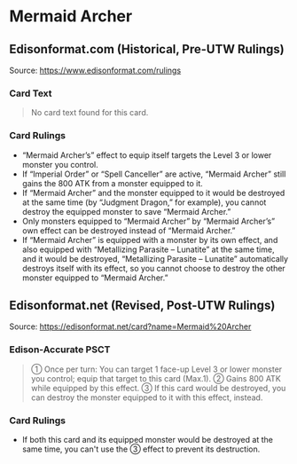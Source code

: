 # Mermaid Archer

## Edisonformat.com (Historical, Pre-UTW Rulings)

Source: https://www.edisonformat.com/rulings

### Card Text

> No card text found for this card.

### Card Rulings

*   “Mermaid Archer’s” effect to equip itself targets the Level 3 or lower monster you control.
*   If “Imperial Order” or “Spell Canceller” are active, “Mermaid Archer” still gains the 800 ATK from a monster equipped to it.
*   If “Mermaid Archer” and the monster equipped to it would be destroyed at the same time (by “Judgment Dragon,” for example), you cannot destroy the equipped monster to save “Mermaid Archer.”
*   Only monsters equipped to “Mermaid Archer” by “Mermaid Archer’s” own effect can be destroyed instead of “Mermaid Archer.”
*   If “Mermaid Archer” is equipped with a monster by its own effect, and also equipped with “Metallizing Parasite – Lunatite” at the same time, and it would be destroyed, “Metallizing Parasite – Lunatite” automatically destroys itself with its effect, so you cannot choose to destroy the other monster equipped to “Mermaid Archer.”

## Edisonformat.net (Revised, Post-UTW Rulings)

Source: https://edisonformat.net/card?name=Mermaid%20Archer

### Edison-Accurate PSCT

> ① Once per turn: You can target 1 face-up Level 3 or lower monster you control; equip that target to this card (Max.1).
> ② Gains 800 ATK while equipped by this effect.
> ③ If this card would be destroyed, you can destroy the monster equipped to it with this effect, instead.

### Card Rulings

*   If both this card and its equipped monster would be destroyed at the same time, you can't use the ③ effect to prevent its destruction.
            